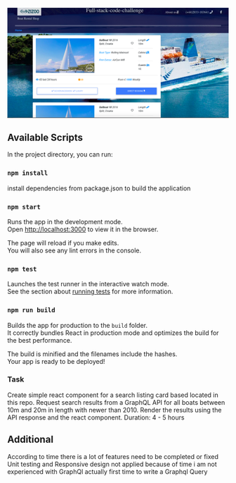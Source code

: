 [![N|Solid](appPhoto.png)]()
## Available Scripts

In the project directory, you can run:

### `npm install`
install dependencies from package.json to build the application 

### `npm start`

Runs the app in the development mode.<br>
Open [http://localhost:3000](http://localhost:3000) to view it in the browser.

The page will reload if you make edits.<br>
You will also see any lint errors in the console.

### `npm test`

Launches the test runner in the interactive watch mode.<br>
See the section about [running tests](https://facebook.github.io/create-react-app/docs/running-tests) for more information.

### `npm run build`

Builds the app for production to the `build` folder.<br>
It correctly bundles React in production mode and optimizes the build for the best performance.

The build is minified and the filenames include the hashes.<br>
Your app is ready to be deployed!

### Task

Create simple react component for a search listing card based located in this repo.
Request search results from a GraphQL API for all boats between 10m and 20m in length with newer than 2010.
Render the results using the API response and the react component.
Duration: 4 - 5 hours

## Additional 
According to time there is a lot of features need to be completed or fixed  
Unit testing and Responsive design not applied because of time 
i am not experienced with GraphQl actually first time to write a Graphql Query
